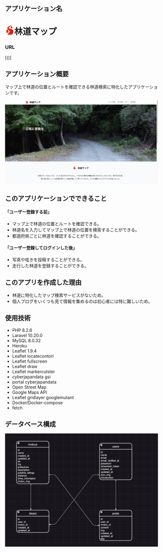 ## アプリケーション名

# <img src="public/img/icon.svg" width="30" alt="林道マップのロゴ">林道マップ

### URL
[()]

## アプリケーション概要

マップ上で林道の位置とルートを確認できる林道検索に特化したアプリケーションです。

![林道マップ](public/img/toppage.jpg)

## このアプリケーションでできること

#### 「ユーザー登録する前」
- マップ上で林道の位置とルートを確認できる。
- 林道名を入力してマップ上で林道の位置を検索することができる。
- 都道府県ごとに林道を確認することができる。

#### 「ユーザー登録してログインした後」
- 写真や呟きを投稿することができる。
- 走行した林道を登録することができる。


## このアプリを作成した理由

- 林道に特化したマップ検索サービスがないため。
- 個人ブログをいくつも見て情報を集めるのは初心者には特に難しいため。

## 使用技術

- PHP 8.2.6
- Laravel 10.20.0
- MySQL 8.0.32
- Heroku
- Leaflet 1.9.4
- Leaflet locatecontorl
- Leaflet fullscreen
- Leaflet draw
- Leaflet markerculster
- cyberjapandata gsi
- portal cyberjapandata
- Open Street Map
- Google Maps API
- Leaflet gridlayer googlemutant
- Docker/Docker-compose
- fetch

## データベース構成

![ER図](public/img/er.png)
